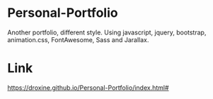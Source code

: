 # Personal-Portfolio
Another portfolio, different style. Using javascript, jquery, bootstrap, animation.css, FontAwesome, Sass and Jarallax.

# Link
https://droxine.github.io/Personal-Portfolio/index.html#
